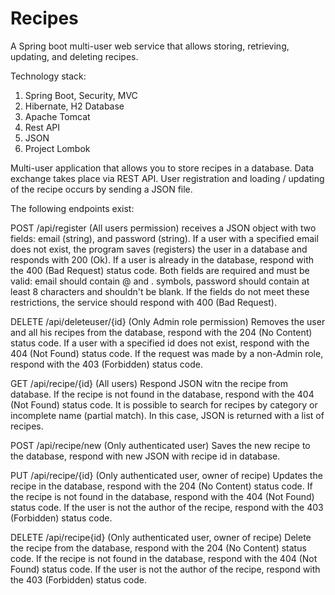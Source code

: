 # Recipes
A Spring boot multi-user web service that allows storing, retrieving, updating, and deleting recipes.

Technology stack:
1) Spring Boot, Security, MVC
2) Hibernate, H2 Database
3) Apache Tomcat
3) Rest API
4) JSON
5) Project Lombok

Multi-user application that allows you to store recipes in a database. 
Data exchange takes place via REST API. User registration and loading / updating of the recipe occurs by sending a JSON file.

The following endpoints exist:

POST /api/register (All users permission)
receives a JSON object with two fields: email (string), and password (string).
If a user with a specified email does not exist, the program saves (registers) the user in a database and responds with 200 (Ok). 
If a user is already in the database, respond with the 400 (Bad Request) status code.
Both fields are required and must be valid: email should contain @ and . symbols, password should contain at least 8 characters and shouldn't be blank.
If the fields do not meet these restrictions, the service should respond with 400 (Bad Request).

DELETE /api/deleteuser/{id} (Only Admin role permission)
Removes the user and all his recipes from the database, respond with the 204 (No Content) status code.
If a user with a specified id does not exist, respond with the 404 (Not Found) status code.
If the request was made by a non-Admin role, respond with the 403 (Forbidden) status code.

GET /api/recipe/{id} (All users)
Respond JSON witn the recipe from database.
If the recipe is not found in the database, respond with the 404 (Not Found) status code.
It is possible to search for recipes by category or incomplete name (partial match). In this case, JSON is returned with a list of recipes.

POST /api/recipe/new (Only authenticated user)
Saves the new recipe to the database, respond with new JSON with recipe id in database.

PUT /api/recipe/{id} (Only authenticated user, owner of recipe)
Updates the recipe in the database, respond with the 204 (No Content) status code.
If the recipe is not found in the database, respond with the 404 (Not Found) status code.
If the user is not the author of the recipe, respond with the 403 (Forbidden) status code.

DELETE /api/recipe{id} (Only authenticated user, owner of recipe)
Delete the recipe from the database, respond with the 204 (No Content) status code.
If the recipe is not found in the database, respond with the 404 (Not Found) status code.
If the user is not the author of the recipe, respond with the 403 (Forbidden) status code.
